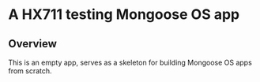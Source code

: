 # A HX711 testing Mongoose OS app

## Overview

This is an empty app, serves as a skeleton for building Mongoose OS
apps from scratch.

